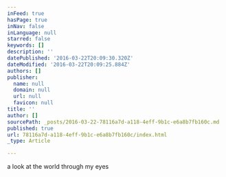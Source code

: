 ```yaml
---
inFeed: true
hasPage: true
inNav: false
inLanguage: null
starred: false
keywords: []
description: ''
datePublished: '2016-03-22T20:09:30.320Z'
dateModified: '2016-03-22T20:09:25.884Z'
authors: []
publisher:
  name: null
  domain: null
  url: null
  favicon: null
title: ''
author: []
sourcePath: _posts/2016-03-22-78116a7d-a118-4eff-9b1c-e6a8b7fb160c.md
published: true
url: 78116a7d-a118-4eff-9b1c-e6a8b7fb160c/index.html
_type: Article

---
```

a look at the world through my eyes